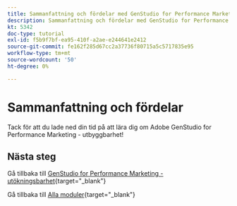 ```yaml
---
title: Sammanfattning och fördelar med GenStudio for Performance Marketing - utbyggbarhet
description: Sammanfattning och fördelar med GenStudio for Performance Marketing - utbyggbarhet
kt: 5342
doc-type: tutorial
exl-id: f5b9f7bf-ea95-410f-a2ae-e244641e2412
source-git-commit: fe162f285d67cc2a37736f80715a5c5717835e95
workflow-type: tm+mt
source-wordcount: '50'
ht-degree: 0%

---
```


# Sammanfattning och fördelar

Tack för att du lade ned din tid på att lära dig om Adobe GenStudio for Performance Marketing - utbyggbarhet!


## Nästa steg

Gå tillbaka till [GenStudio for Performance Marketing - utökningsbarhet](./genstudioext.md){target="_blank"}

Gå tillbaka till [Alla moduler](./../../../overview.md){target="_blank"}

